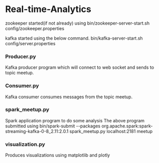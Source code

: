 # Real-time-Analytics
zookeeper started(if not already) using
bin/zookeeper-server-start.sh config/zookeeper.properties

kafka started using the below command.
bin/kafka-server-start.sh config/server.properties

### Producer.py
Kafka producer program which will connect to web socket and sends to topic meetup.

### Consumer.py
Kafka consumer consumes messages from the topic meetup.

### spark_meetup.py
Spark application program to do some analysis
The above program submitted using 
bin/spark-submit --packages org.apache.spark:spark-streaming-kafka-0-8_2.11:2.0.1 spark_meetup.py localhost:2181 meetup

### visualization.py
Produces visualizations using matplotlib and plotly
